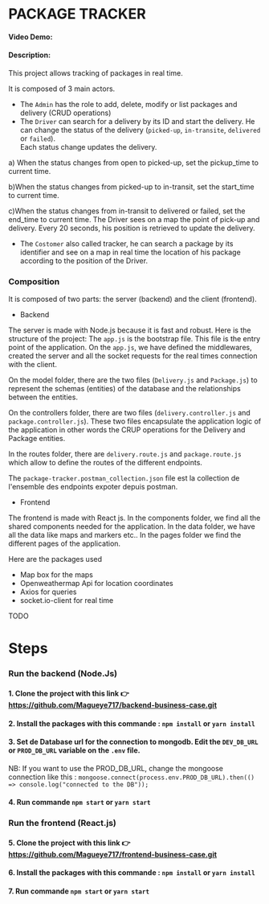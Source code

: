 # PACKAGE TRACKER
#### Video Demo:  <URL HERE>
#### Description:
 This project allows tracking of packages in real time.
 
It is composed of 3 main actors.
- The `Admin` has the role to add, delete, modify or list packages and delivery (CRUD operations)
- The `Driver` can search for a delivery by its ID and start the delivery. He can change the status of the delivery (`picked-up`, `in-transite`, `delivered` or `failed`).  
Each status change updates the delivery.
 
 a) When the status changes from open to picked-up, set the pickup_time to current time.
 
b)When the status changes from picked-up to in-transit, set the start_time to current time.
 
c)When the status changes from in-transit to delivered or failed, set the end_time to current time.
The Driver sees on a map the point of pick-up and delivery. Every 20 seconds, his position is retrieved to update the delivery.
- The `Costomer` also called tracker, he can search a package by its identifier and see on a map in real time the location of his package according to the position of the Driver.
 
 ### Composition
 It is composed of two parts: the server (backend) and the client (frontend).
 
- Backend
 
The server is made with Node.js because it is fast and robust. 
Here is the structure of the project:
The `app.js` is the bootstrap file. This file is the entry point of the application. On the `app.js`, we have defined the middlewares, created the server and all the socket requests for the real times connection with the client.

On the model folder, there are the two files (`Delivery.js` and `Package.js`) to represent the schemas (entities) of the database and the relationships between the entities.

On the controllers folder, there are two files (`delivery.controller.js` and `package.controller.js`). These two files encapsulate the application logic of the application in other words the CRUP operations for the Delivery and Package entities.

In the routes folder, there are `delivery.route.js` and `package.route.js` which allow to define the routes of the different endpoints.
 
The `package-tracker.postman_collection.json` file est la collection de l'ensemble des endpoints expoter depuis postman.
 
 - Frontend
 
The frontend is made with React js. In the components folder, we find all the shared components needed for the application.  In the data folder, we have all the data like maps and markers etc.. In the pages folder we find the different pages of the application. 

Here are the packages used 

- Map box for the maps
- Openweathermap Api for location coordinates
- Axios for queries
- socket.io-client for real time


TODO
# Steps 
### Run the backend (Node.Js)
#### 1. Clone the project with this link  👉  https://github.com/Magueye717/backend-business-case.git
#### 2. Install the packages with this commande : `npm install` or `yarn install`
#### 3. Set de Database url for the connection to mongodb. Edit the `DEV_DB_URL` or `PROD_DB_URL` variable on the `.env` file.
   NB: If you want to use the PROD_DB_URL, change the mongoose connection like this : 
    `mongoose.connect(process.env.PROD_DB_URL).then(() => console.log("connected to the DB"));`
#### 4. Run commande `npm start` or `yarn start`

####

### Run the frontend (React.js)
#### 5. Clone the project with this link  👉  https://github.com/Magueye717/frontend-business-case.git
#### 6. Install the packages with this commande : `npm install` or `yarn install`
#### 7. Run commande `npm start` or `yarn start`
